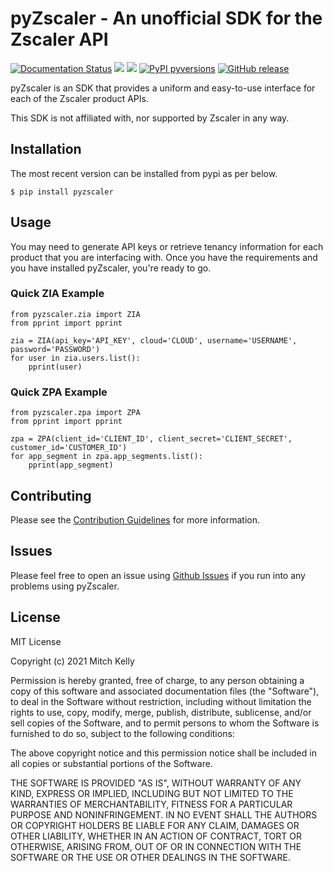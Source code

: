 # pyZscaler - An unofficial SDK for the Zscaler API

[![Documentation Status](https://readthedocs.org/projects/pyzscaler/badge/?version=latest)](http://pyzscaler.readthedocs.io/?badge=latest)
[![](https://img.shields.io/github/license/mitchos/pyZscaler.svg)](https://github.com/mitchos/pyZscaler)
[![](https://img.shields.io/pypi/v/pyzscaler.svg)](https://pypi.org/project/pyZscaler)
[![PyPI pyversions](https://img.shields.io/pypi/pyversions/pyzscaler.svg)](https://pypi.python.org/pypi/pyzscaler/)
[![GitHub release](https://img.shields.io/github/release/mitchos/pyZscaler.svg)](https://github.com/mitchos/pyZscaler/releases/)

pyZscaler is an SDK that provides a uniform and easy-to-use interface for each of the Zscaler product APIs.

This SDK is not affiliated with, nor supported by Zscaler in any way.

## Installation

The most recent version can be installed from pypi as per below.

    $ pip install pyzscaler

## Usage

You may need to generate API keys or retrieve tenancy information
for each product that you are interfacing with. Once you have the requirements and you have installed pyZscaler,
you're ready to go.


### Quick ZIA Example

    from pyzscaler.zia import ZIA
    from pprint import pprint

    zia = ZIA(api_key='API_KEY', cloud='CLOUD', username='USERNAME', password='PASSWORD')
    for user in zia.users.list():
        pprint(user)

### Quick ZPA Example

    from pyzscaler.zpa import ZPA
    from pprint import pprint

    zpa = ZPA(client_id='CLIENT_ID', client_secret='CLIENT_SECRET', customer_id='CUSTOMER_ID')
    for app_segment in zpa.app_segments.list():
        pprint(app_segment)

## Contributing

Please see the [Contribution Guidelines](https://github.com/mitchos/pyZscaler/blob/main/CONTRIBUTING.md) for more information.

## Issues
Please feel free to open an issue using [Github Issues](https://github.com/mitchos/pyZscaler/issues) if you run into any problems using pyZscaler.

## License
MIT License

Copyright (c) 2021 Mitch Kelly

Permission is hereby granted, free of charge, to any person obtaining a copy
of this software and associated documentation files (the "Software"), to deal
in the Software without restriction, including without limitation the rights
to use, copy, modify, merge, publish, distribute, sublicense, and/or sell
copies of the Software, and to permit persons to whom the Software is
furnished to do so, subject to the following conditions:

The above copyright notice and this permission notice shall be included in all
copies or substantial portions of the Software.

THE SOFTWARE IS PROVIDED "AS IS", WITHOUT WARRANTY OF ANY KIND, EXPRESS OR
IMPLIED, INCLUDING BUT NOT LIMITED TO THE WARRANTIES OF MERCHANTABILITY,
FITNESS FOR A PARTICULAR PURPOSE AND NONINFRINGEMENT. IN NO EVENT SHALL THE
AUTHORS OR COPYRIGHT HOLDERS BE LIABLE FOR ANY CLAIM, DAMAGES OR OTHER
LIABILITY, WHETHER IN AN ACTION OF CONTRACT, TORT OR OTHERWISE, ARISING FROM,
OUT OF OR IN CONNECTION WITH THE SOFTWARE OR THE USE OR OTHER DEALINGS IN THE
SOFTWARE.